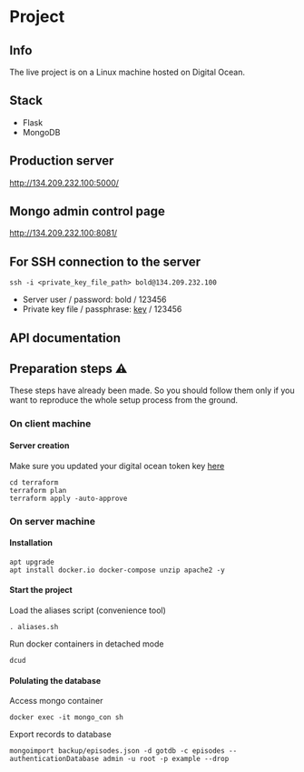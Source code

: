 # Project

## Info

The live project is on a Linux machine hosted on Digital Ocean.

## Stack

* Flask
* MongoDB

## Production server
http://134.209.232.100:5000/

## Mongo admin control page

http://134.209.232.100:8081/

## For SSH connection to the server

    ssh -i <private_key_file_path> bold@134.209.232.100

* Server user / password: bold / 123456
* Private key file / passphrase: [key](./key) / 123456

## API documentation


## Preparation steps :warning:
These steps have already been made. So you should follow them only if you want to reproduce the whole setup process from the ground.

### On client machine

#### Server creation

Make sure you updated your digital ocean token key [here](terraform/terraform.tfvars)

    cd terraform 
    terraform plan
    terraform apply -auto-approve

### On server machine

#### Installation

    apt upgrade
    apt install docker.io docker-compose unzip apache2 -y

#### Start the project

Load the aliases script (convenience tool)

    . aliases.sh

Run docker containers in detached mode

    dcud

#### Polulating the database

Access mongo container

    docker exec -it mongo_con sh

Export records to database

    mongoimport backup/episodes.json -d gotdb -c episodes --authenticationDatabase admin -u root -p example --drop 


